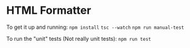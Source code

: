 # HTML Formatter
To get it up and running:
`npm install`
`tsc --watch`
`npm run manual-test`

To run the "unit" tests (Not really unit tests):
`npm run test`
